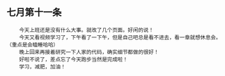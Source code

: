 ## 七月第十一条

		今天上班还是没有什么大事。就改了几个页面。好闲的说！
		今天又看视频学习了，下午看了一下午，但是自己吧总是看不进去，看一章就想休息会。（重点是会瞌睡哈哈）
		晚上回来再接着研究一下人家的代码，确实细节都做的很好！
		好啦不说了，差点忘了今天跑步当然是完成啦！
		学习，减肥，加油！
